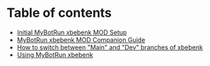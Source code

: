 # Table of contents

* [Initial MyBotRun xbebenk MOD Setup](README.md)
* [MyBotRun xbebenk MOD Companion Guide](<README (1).md>)
* [How to switch between "Main" and "Dev" branches of xbebenk](Sourcetree.md)
* [Using MyBotRun xbebenk](Usage.md)
